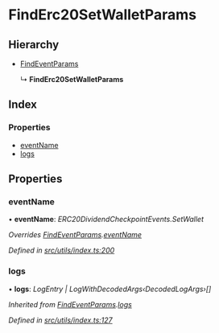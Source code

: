 # FindErc20SetWalletParams

## Hierarchy

* [FindEventParams](../interfaces/_utils_index_.findeventparams.md)

  ↳ **FindErc20SetWalletParams**

## Index

### Properties

* [eventName](../interfaces/_utils_index_.finderc20setwalletparams.md#eventname)
* [logs](../interfaces/_utils_index_.finderc20setwalletparams.md#logs)

## Properties

### eventName

• **eventName**: _ERC20DividendCheckpointEvents.SetWallet_

_Overrides_ [_FindEventParams_](../interfaces/_utils_index_.findeventparams.md)_._[_eventName_](../interfaces/_utils_index_.findeventparams.md#eventname)

_Defined in_ [_src/utils/index.ts:200_](https://github.com/PolymathNetwork/polymath-sdk/blob/e8bbc1e/src/utils/index.ts#L200)

### logs

• **logs**: _LogEntry \| LogWithDecodedArgs‹DecodedLogArgs›\[\]_

_Inherited from_ [_FindEventParams_](../interfaces/_utils_index_.findeventparams.md)_._[_logs_](../interfaces/_utils_index_.findeventparams.md#logs)

_Defined in_ [_src/utils/index.ts:127_](https://github.com/PolymathNetwork/polymath-sdk/blob/e8bbc1e/src/utils/index.ts#L127)

